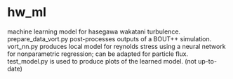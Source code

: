 # hw_ml
machine learning model for hasegawa wakatani turbulence.
prepare_data_vort.py post-processes outputs of a BOUT++ simulation. 
vort_nn.py produces local model for reynolds stress using a neural network for nonparametric regression; can be adapted for particle flux.
test_model.py is used to produce plots of the learned model. (not up-to-date)

